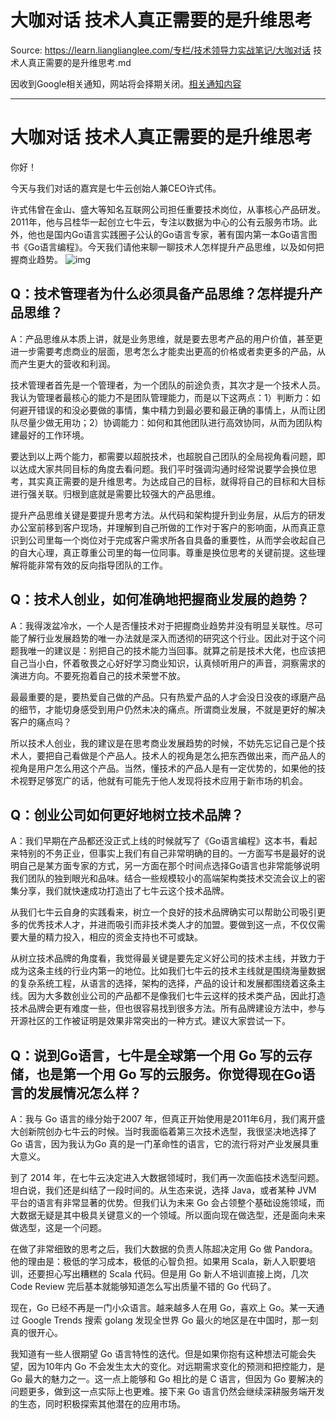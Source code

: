 # 大咖对话 技术人真正需要的是升维思考 

Source: https://learn.lianglianglee.com/专栏/技术领导力实战笔记/大咖对话 技术人真正需要的是升维思考.md

因收到Google相关通知，网站将会择期关闭。[相关通知内容](https://lumendatabase.org/notices/44265620)

---

# 大咖对话 技术人真正需要的是升维思考

你好！

今天与我们对话的嘉宾是七牛云创始人兼CEO许式伟。

许式伟曾在金山、盛大等知名互联网公司担任重要技术岗位，从事核心产品研发。2011年，他与吕桂华一起创立七牛云，专注以数据为中心的公有云服务市场。此外，他也是国内Go语言实践圈子公认的Go语言专家，著有国内第一本Go语言图书《Go语言编程》。今天我们请他来聊一聊技术人怎样提升产品思维，以及如何把握商业趋势。
![img](assets/7f09d1e43f712db482b98a608f10484e.jpg)

## Q：技术管理者为什么必须具备产品思维？怎样提升产品思维？

A：产品思维从本质上讲，就是业务思维，就是要去思考产品的用户价值，甚至更进一步需要考虑商业的层面，思考怎么才能卖出更高的价格或者卖更多的产品，从而产生更大的营收和利润。

技术管理者首先是一个管理者，为一个团队的前途负责，其次才是一个技术人员。我认为管理者最核心的能力不是团队管理能力，而是以下这两点：1）判断力：如何避开错误的和没必要做的事情，集中精力到最必要和最正确的事情上，从而让团队尽量少做无用功；2）协调能力：如何和其他团队进行高效协同，从而为团队构建最好的工作环境。

要达到以上两个能力，都需要以超脱技术，也超脱自己团队的全局视角看问题，即以达成大家共同目标的角度去看问题。我们平时强调沟通时经常说要学会换位思考，其实真正需要的是升维思考。为达成自己的目标，就得将自己的目标和大目标进行强关联。归根到底就是需要比较强大的产品思维。

提升产品思维关键是要提升思考方法。从代码和架构提升到业务层，从后方的研发办公室前移到客户现场，并理解到自己所做的工作对于客户的影响面，从而真正意识到公司里每一个岗位对于完成客户需求所各自具备的重要性，从而学会收起自己的自大心理，真正尊重公司里的每一位同事。尊重是换位思考的关键前提。这些理解将能非常有效的反向指导团队的工作。

## Q：技术人创业，如何准确地把握商业发展的趋势？

A：我得泼盆冷水，一个人是否懂技术对于把握商业趋势并没有明显关联性。尽可能了解行业发展趋势的唯一办法就是深入而透彻的研究这个行业。因此对于这个问题我唯一的建议是：别把自己的技术能力当回事。就算之前是技术大佬，也应该把自己当小白，怀着敬畏之心好好学习商业知识，认真倾听用户的声音，洞察需求的演进方向。不要死抱着自己的技术荣誉不放。

最最重要的是，要热爱自己做的产品。只有热爱产品的人才会没日没夜的琢磨产品的细节，才能切身感受到用户仍然未决的痛点。所谓商业发展，不就是更好的解决客户的痛点吗？

所以技术人创业，我的建议是在思考商业发展趋势的时候，不妨先忘记自己是个技术人，要把自己看做是个产品人。技术人的视角是怎么把东西做出来，而产品人的视角是用户怎么用这个产品。当然，懂技术的产品人是有一定优势的，如果他的技术视野足够宽广的话，他就有可能先于他人发现将技术应用于新市场的机会。

## Q：创业公司如何更好地树立技术品牌？

A：我们早期在产品都还没正式上线的时候就写了《Go语言编程》这本书，看起来特别的不务正业，但事实上我们有自己非常明确的目的。一方面写书是最好的说明自己是某方面专家的方式，另一方面在那个时间点选择Go语言也非常能够说明我们团队的独到眼光和品味。结合一些规模较小的高端架构类技术交流会议上的密集分享，我们就快速成功打造出了七牛云这个技术品牌。

从我们七牛云自身的实践看来，树立一个良好的技术品牌确实可以帮助公司吸引更多的优秀技术人才，并进而吸引而非技术类人才的加盟。要做到这一点，不仅仅需要大量的精力投入，相应的资金支持也不可或缺。

从树立技术品牌的角度看，我觉得最关键是要先定义好公司的技术主线，并致力于成为这条主线的行业内第一的地位。比如我们七牛云的技术主线就是围绕海量数据的复杂系统工程，从语言的选择，架构的选择，产品的设计和发展都围绕着这条主线。因为大多数创业公司的产品都不是像我们七牛云这样的技术类产品，因此打造技术品牌会更有难度一些，但也很容易找到很多方法。所有品牌建设方法中，参与开源社区的工作被证明是效果非常突出的一种方式。建议大家尝试一下。

## Q：说到Go语言，七牛是全球第一个用 Go 写的云存储，也是第一个用 Go 写的云服务。你觉得现在Go语言的发展情况怎么样？

A：我与 Go 语言的缘分始于2007 年，但真正开始使用是2011年6月，我们离开盛大创新院创办七牛云的时候。当时我面临着第三次技术选型，我很坚决地选择了 Go 语言，因为我认为Go 真的是一门革命性的语言，它的流行将对产业发展具重大意义。

到了 2014 年，在七牛云决定进入大数据领域时，我们再一次面临技术选型问题。坦白说，我们还是纠结了一段时间的。从生态来说，选择 Java，或者某种 JVM 平台的语言有非常显著的优势。但我们认为未来 Go 会占领整个基础设施领域，而大数据无疑是其中极具关键意义的一个领域。所以面向现在做选型，还是面向未来做选型，这是一个问题。

在做了非常细致的思考之后，我们大数据的负责人陈超决定用 Go 做 Pandora。他的理由是：极低的学习成本，极低的心智负担。如果用 Scala，新人入职要培训，还要担心写出糟糕的 Scala 代码。但是用 Go 新人不培训直接上岗，几次 Code Review 完后基本就能够知道怎么写出质量不错的 Go 代码了。

现在，Go 已经不再是一门小众语言。越来越多人在用 Go，喜欢上 Go。某一天通过 Google Trends 搜索 golang 发现全世界 Go 最火的地区是在中国时，那一刻真的很开心。

我知道有一些人很期望 Go 语言特性的迭代。但是如果你抱有这种想法可能会失望，因为10年内 Go 不会发生太大的变化。对远期需求变化的预测和把控能力，是 Go 最大的魅力之一。这一点上能够和 Go 相比的是 C 语言，但因为 Go 要解决的问题更多，做到这一点实际上也更难。接下来 Go 语言仍然会继续深耕服务端开发的生态，同时积极探索其他潜在的应用市场。